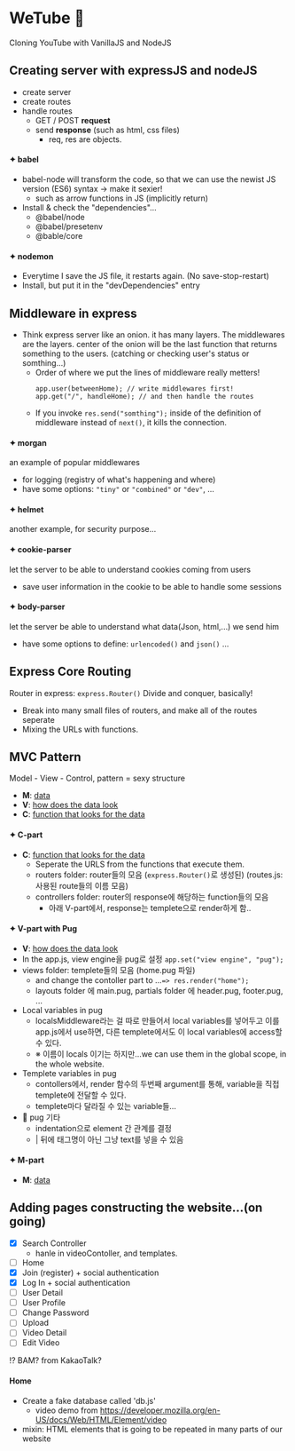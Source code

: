 # WeTube 🌱

Cloning YouTube with VanillaJS and NodeJS

## Creating server with expressJS and nodeJS
- create server
- create routes
- handle routes 
  - GET / POST **request**
  - send **response** (such as html, css files)
    + req, res are objects.

#### ✦ babel
- babel-node will transform the code, so that we can use the newist JS version (ES6) syntax -> make it sexier!
  - such as arrow functions in JS (implicitly return)
- Install & check the "dependencies"...
  - @babel/node
  - @babel/presetenv
  - @bable/core

#### ✦ nodemon
- Everytime I save the JS file, it restarts again. (No save-stop-restart)
- Install, but put it in the "devDependencies" entry

## Middleware in express
- Think express server like an onion. it has many layers. The middlewares are the layers. center of the onion will be the last function that returns something to the users. (catching or checking user's status or somthing...)
  - Order of where we put the lines of middleware really metters!
    ```
    app.user(betweenHome); // write middlewares first!
    app.get("/", handleHome); // and then handle the routes
    ```
  - If you invoke `res.send("somthing");` inside of the definition of middleware instead of `next()`, it kills the connection.
#### ✦ morgan 
an example of popular middlewares
- for logging (registry of what's happening and where)
- have some options: `"tiny"` or `"combined"` or `"dev"`, ...
#### ✦ helmet
another example, for security purpose... 
#### ✦ cookie-parser
let the server to be able to understand cookies coming from users
- save user information in the cookie to be able to handle some sessions
#### ✦ body-parser
let the server be able to understand what data(Json, html,...) we send him 
- have some options to define: `urlencoded()` and `json()` ...

## Express Core Routing
Router in express: `express.Router()`
Divide and conquer, basically!
- Break into many small files of routers, and make all of the routes seperate
- Mixing the URLs with functions.

## MVC Pattern
Model - View - Control, pattern = sexy structure
- **M**: <u>data</u>
- **V**: <u>how does the data look</u>
- **C**: <u>function that looks for the data</u>

#### ✦ C-part
- **C**: <u>function that looks for the data</u>
  - Seperate the URLS from the functions that execute them.
  - routers folder: router들의 모음 (`express.Router()`로 생성된) (routes.js: 사용된 route들의 이름 모음)
  - controllers folder: router의 response에 해당하는 function들의 모음
    - 아래 V-part에서, response는 templete으로 render하게 함.. 

#### ✦ V-part with Pug 
- **V**: <u>how does the data look</u>
- In the app.js, view engine을 pug로 설정
```app.set("view engine", "pug");```
- views folder: templete들의 모음 (home.pug 파일)
  - and change the contoller part to ...`=> res.render("home");`
  - layouts folder 에 main.pug, partials folder 에 header.pug, footer.pug, ...
- Local variables in pug
  - localsMiddleware라는 걸 따로 만들어서 local variables를 넣어두고 이를 app.js에서 use하면, 다른 templete에서도 이 local variables에 access할 수 있다. 
  - ※ 이름이 locals 이기는 하지만...we can use them in the global scope, in the whole website. 
- Templete variables in pug
  - contollers에서, render 함수의 두번째 argument를 통해, variable을 직접 templete에 전달할 수 있다. 
  - templete마다 달라질 수 있는 variable들...
- 🐶 pug 기타
  - indentation으로 element 간 관계를 결정
  - | 뒤에 태그명이 아닌 그냥 text를 넣을 수 있음

#### ✦ M-part
- **M**: <u>data</u>

## Adding pages constructing the website...(on going)
- [x] Search Controller
  - hanle in videoContoller, and templates.
- [ ] Home
- [x] Join (register) + social authentication
- [x] Log In + social authentication
- [ ] User Detail
- [ ] User Profile
- [ ] Change Password
- [ ] Upload
- [ ] Video Detail
- [ ] Edit Video

⁉️ BAM? from KakaoTalk?

#### Home
- Create a fake database called 'db.js'
  - video demo from https://developer.mozilla.org/en-US/docs/Web/HTML/Element/video
- mixin: HTML elements that is going to be repeated in many parts of our website